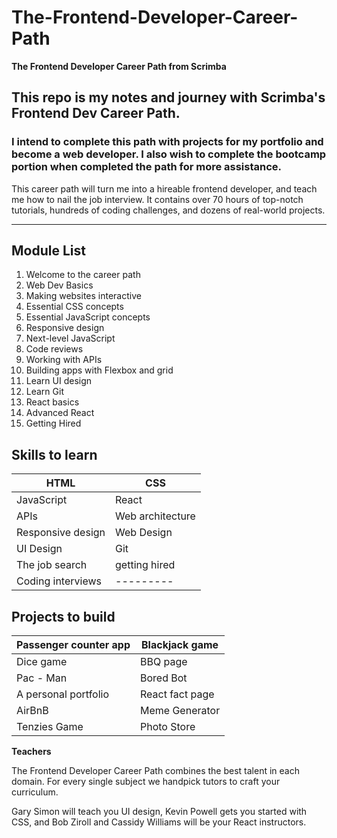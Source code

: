 # The-Frontend-Developer-Career-Path
**The Frontend Developer Career Path from Scrimba**

## This repo is my notes and journey with Scrimba's Frontend Dev Career Path. 

### I intend to complete this path with projects for my portfolio and become a web developer. I also wish to complete the bootcamp portion when completed the path for more assistance.

This career path will turn me into a hireable frontend developer, and teach me how to nail the job interview. It contains over 70 hours of top-notch tutorials, hundreds of coding challenges, and dozens of real-world projects.

---

## Module List 

1. Welcome to the career path
2. Web Dev Basics
3. Making websites interactive
4. Essential CSS concepts
5. Essential JavaScript concepts
6. Responsive design
7. Next-level JavaScript
8. Code reviews
9. Working with APIs
10. Building apps with Flexbox and grid
11. Learn UI design
12. Learn Git
13. React basics
14. Advanced React
15. Getting Hired

## Skills to learn

| HTML | CSS |
| --- | --- |
| JavaScript | React |
| APIs | Web architecture |
| Responsive design | Web Design |
| UI Design | Git |
| The job search | getting hired |
| Coding interviews | --------- | 

## Projects to build 

| Passenger counter app | Blackjack game |
| --- | --- |
| Dice game | BBQ page |
| Pac - Man | Bored Bot |
| A personal portfolio | React fact page |
| AirBnB | Meme Generator |
| Tenzies Game | Photo Store |

**Teachers**

The Frontend Developer Career Path combines the best talent in each domain. For every single subject we handpick tutors to craft your curriculum.

Gary Simon will teach you UI design, Kevin Powell gets you started with CSS, and Bob Ziroll and Cassidy Williams will be your React instructors.
